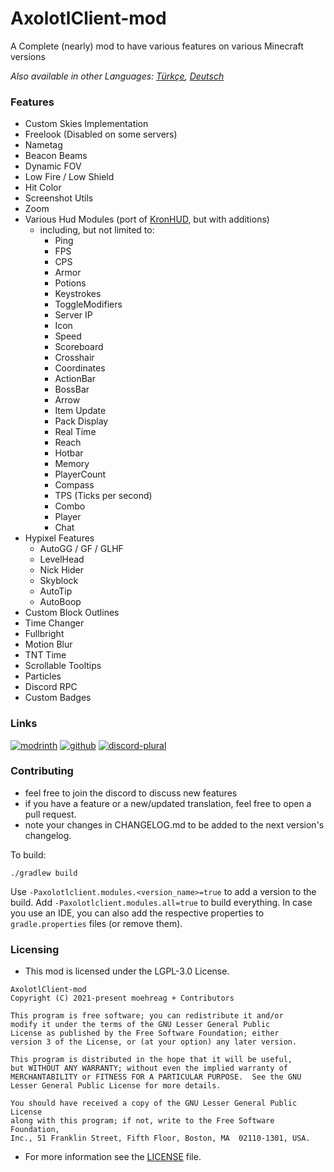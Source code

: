 # AxolotlClient-mod

A Complete (nearly) mod to have various features on various Minecraft versions

*Also available in other Languages: [Türkçe](doc/README-tr.md), [Deutsch](doc/README-de.md)*

### Features

- Custom Skies Implementation
- Freelook (Disabled on some servers)
- Nametag
- Beacon Beams
- Dynamic FOV
- Low Fire / Low Shield
- Hit Color
- Screenshot Utils
- Zoom
- Various Hud Modules (port of [KronHUD](https://github.com/DarkKronicle/KronHUD), but with additions)
    - including, but not limited to:
        - Ping
        - FPS
        - CPS
        - Armor
        - Potions
        - Keystrokes
        - ToggleModifiers
        - Server IP
        - Icon
        - Speed
        - Scoreboard
        - Crosshair
        - Coordinates
        - ActionBar
        - BossBar
        - Arrow
        - Item Update
        - Pack Display
        - Real Time
        - Reach
        - Hotbar
        - Memory
        - PlayerCount
        - Compass
        - TPS (Ticks per second)
        - Combo
        - Player
        - Chat
- Hypixel Features
    - AutoGG / GF / GLHF
    - LevelHead
    - Nick Hider
    - Skyblock
    - AutoTip
    - AutoBoop
- Custom Block Outlines
- Time Changer
- Fullbright
- Motion Blur
- TNT Time
- Scrollable Tooltips
- Particles
- Discord RPC
- Custom Badges

### Links

[![modrinth](https://cdn.jsdelivr.net/npm/@intergrav/devins-badges@2/assets/cozy/available/modrinth_64h.png)](https://modrinth.com/mod/axolotlclient)
[![github](https://cdn.jsdelivr.net/npm/@intergrav/devins-badges@2/assets/cozy/available/github_64h.png)](https://github.com/AxolotlClient/AxolotlClient-mod/releases)
[![discord-plural](https://cdn.jsdelivr.net/npm/@intergrav/devins-badges@3/assets/cozy/social/discord-plural_64h.png)](https://discord.gg/WyMjeX3vka)

### Contributing

- feel free to join the discord to discuss new features
- if you have a feature or a new/updated translation, feel free to open a pull request.
- note your changes in CHANGELOG.md to be added to the next version's changelog.

To build:
```
./gradlew build
```
Use `-Paxolotlclient.modules.<version_name>=true` to add a version to the build. Add `-Paxolotlclient.modules.all=true`
to build everything. In case you use an IDE, you can also add the respective properties to `gradle.properties` files
(or remove them).

### Licensing

- This mod is licensed under the LGPL-3.0 License.

```
AxolotlClient-mod
Copyright (C) 2021-present moehreag + Contributors

This program is free software; you can redistribute it and/or
modify it under the terms of the GNU Lesser General Public
License as published by the Free Software Foundation; either
version 3 of the License, or (at your option) any later version.

This program is distributed in the hope that it will be useful,
but WITHOUT ANY WARRANTY; without even the implied warranty of
MERCHANTABILITY or FITNESS FOR A PARTICULAR PURPOSE.  See the GNU
Lesser General Public License for more details.

You should have received a copy of the GNU Lesser General Public License
along with this program; if not, write to the Free Software Foundation,
Inc., 51 Franklin Street, Fifth Floor, Boston, MA  02110-1301, USA.
```

- For more information see the [LICENSE](LICENSE) file.
